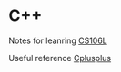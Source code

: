 # C++
Notes for leanring [CS106L](http://web.stanford.edu/class/cs106l/)

Useful reference [Cplusplus](www.cplusplus.com/)
